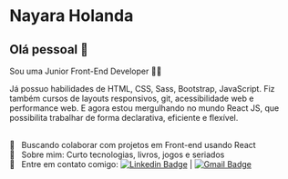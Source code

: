 # Nayara Holanda

## Olá pessoal 👋
Sou uma Junior Front-End Developer 👩‍💻

Já possuo habilidades de HTML, CSS, Sass, Bootstrap, JavaScript. Fiz também cursos de layouts responsivos, git, acessibilidade web e performance web. E agora estou mergulhando no mundo React JS, que possibilita trabalhar de forma declarativa, eficiente e flexível.

 <br/> :yellow_heart: &nbsp; Buscando colaborar com projetos em Front-end usando React
 <br/> 💬  &nbsp; Sobre mim: Curto tecnologias, livros, jogos e seriados
 <br/> :email: &nbsp; Entre em contato comigo: [![Linkedin Badge](https://img.shields.io/badge/-nayarapiauilino-blue?style=flat-square&logo=Linkedin&logoColor=white&link=https://www.linkedin.com/in/nayarapiauilino/)](https://www.linkedin.com/in/nayarapiauilino/) 
| 
[![Gmail Badge](https://img.shields.io/badge/-naayaraholanda@gmail.com-c14438?style=flat-square&logo=Gmail&logoColor=white&link=mailto:naayaraholanda@gmail.com)](mailto:naayaraholanda@gmail.com)
